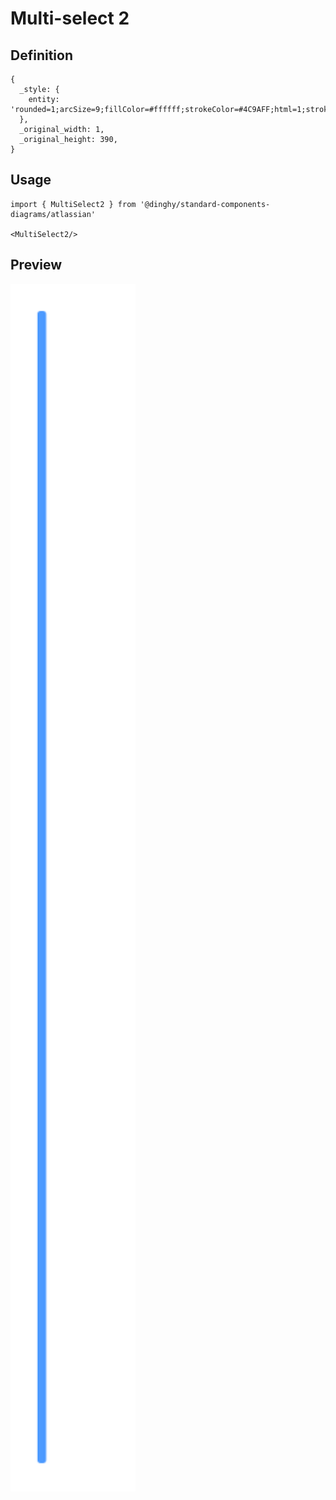 # Multi-select 2

## Definition

```
{
  _style: { 
    entity: 'rounded=1;arcSize=9;fillColor=#ffffff;strokeColor=#4C9AFF;html=1;strokeWidth=2;spacingLeft=30;fontColor=#000000;align=left',
  },
  _original_width: 1,
  _original_height: 390,
}
```

## Usage

```
import { MultiSelect2 } from '@dinghy/standard-components-diagrams/atlassian'

<MultiSelect2/>
```

## Preview

<img src="./multi-select-2.png" width="200"/>
